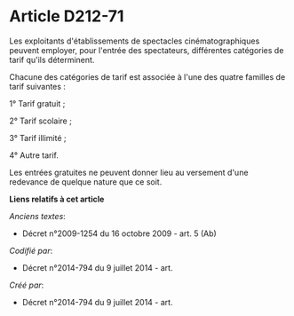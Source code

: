 # Article D212-71

Les exploitants d'établissements de spectacles cinématographiques peuvent employer, pour l'entrée des spectateurs,
différentes catégories de tarif qu'ils déterminent.

Chacune des catégories de tarif est associée à l'une des quatre familles de tarif suivantes :

1° Tarif gratuit ;

2° Tarif scolaire ;

3° Tarif illimité ;

4° Autre tarif.

Les entrées gratuites ne peuvent donner lieu au versement d'une redevance de quelque nature que ce soit.

**Liens relatifs à cet article**

_Anciens textes_:

  - Décret n°2009-1254 du 16 octobre 2009 - art. 5 (Ab)

_Codifié par_:

  - Décret n°2014-794 du 9 juillet 2014 - art.

_Créé par_:

  - Décret n°2014-794 du 9 juillet 2014 - art.
